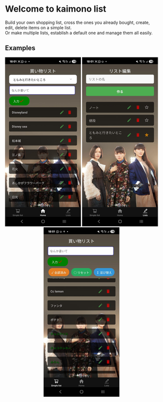 # Welcome to kaimono list

Build your own shopping list, cross the ones you already bought, create, edit, delete items on a simple list.  
Or make multiple lists, establish a default one and manage them all easily.

## Examples

<p align="center">
  <img src="assets/images/appsample1.jpg" alt="App Sample 1" width="250"/>
  <img src="assets/images/appsample2.jpg" alt="App Sample 2" width="250"/>
  <img src="assets/images/appsample3.jpg" alt="App Sample 3" width="250"/>
</p>
